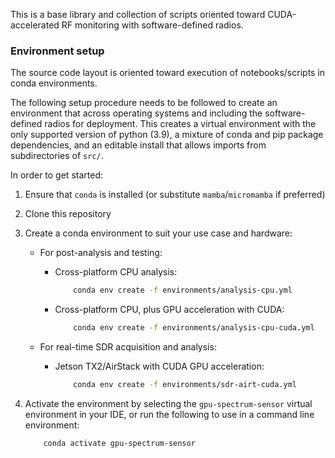 This is a base library and collection of scripts oriented toward CUDA-accelerated RF monitoring with software-defined radios.

### Environment setup
The source code layout is oriented toward execution of notebooks/scripts in conda environments.

The following setup procedure needs to be followed to create an environment that across operating systems and including the software-defined radios for deployment. This creates a virtual environment with the only supported version of python (3.9), a mixture of conda and pip package dependencies, and an editable install that allows imports from subdirectories of `src/`. 

In order to get started:
1. Ensure that `conda` is installed (or substitute `mamba`/`micromamba` if preferred)
2. Clone this repository
3. Create a conda environment to suit your use case and hardware:
    - For post-analysis and testing:
        - Cross-platform CPU analysis:
            ```sh
                conda env create -f environments/analysis-cpu.yml
            ```
        - Cross-platform CPU, plus GPU acceleration with CUDA:
            ```sh
                conda env create -f environments/analysis-cpu-cuda.yml
            ```

    - For real-time SDR acquisition and analysis:
        - Jetson TX2/AirStack with CUDA GPU acceleration:
            ```sh
                conda env create -f environments/sdr-airt-cuda.yml
            ```

4. Activate the environment by selecting the `gpu-spectrum-sensor` virtual environment in your IDE, or run the following to use in a command line environment:

    ```sh
        conda activate gpu-spectrum-sensor
    ```
